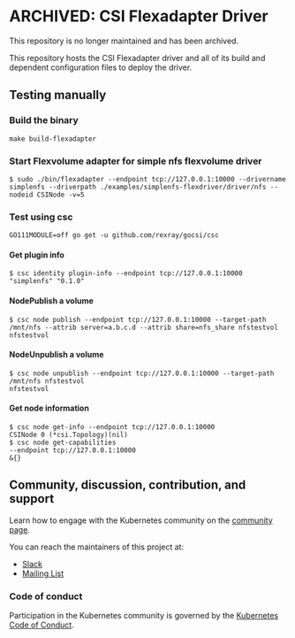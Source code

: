 # ARCHIVED: CSI Flexadapter Driver

This repository is no longer maintained and has been archived.

This repository hosts the CSI Flexadapter driver and all of its build and
dependent configuration files to deploy the driver.

## Testing manually

### Build the binary

```
make build-flexadapter
```

### Start Flexvolume adapter for simple nfs flexvolume driver

```
$ sudo ./bin/flexadapter --endpoint tcp://127.0.0.1:10000 --drivername simplenfs --driverpath ./examples/simplenfs-flexdriver/driver/nfs --nodeid CSINode -v=5
```

### Test using csc

```
GO111MODULE=off go get -u github.com/rexray/gocsi/csc
```

#### Get plugin info

```
$ csc identity plugin-info --endpoint tcp://127.0.0.1:10000
"simplenfs"	"0.1.0"
```

#### NodePublish a volume

```
$ csc node publish --endpoint tcp://127.0.0.1:10000 --target-path /mnt/nfs --attrib server=a.b.c.d --attrib share=nfs_share nfstestvol
nfstestvol
```

#### NodeUnpublish a volume

```
$ csc node unpublish --endpoint tcp://127.0.0.1:10000 --target-path /mnt/nfs nfstestvol
nfstestvol
```

#### Get node information

```
$ csc node get-info --endpoint tcp://127.0.0.1:10000
CSINode 0 (*csi.Topology)(nil)
$ csc node get-capabilities
--endpoint tcp://127.0.0.1:10000
&{}
```

## Community, discussion, contribution, and support

Learn how to engage with the Kubernetes community on the [community page](http://kubernetes.io/community/).

You can reach the maintainers of this project at:

- [Slack](http://slack.k8s.io/)
- [Mailing List](https://groups.google.com/forum/#!forum/kubernetes-dev)

### Code of conduct

Participation in the Kubernetes community is governed by the [Kubernetes Code of Conduct](code-of-conduct.md).

[owners]: https://git.k8s.io/community/contributors/guide/owners.md
[Creative Commons 4.0]: https://git.k8s.io/website/LICENSE
